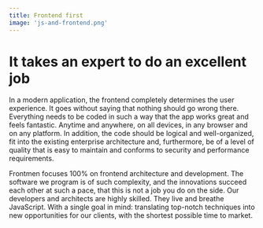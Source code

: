 ```yaml
---
title: Frontend first
image: 'js-and-frontend.png'
---
```


# It takes an expert to do an excellent job

In a modern application, the frontend completely determines the user experience. It goes without saying that nothing should go wrong there. Everything needs to be coded in such a way that the app works great and feels fantastic. Anytime and anywhere, on all devices, in any browser and on any platform. In addition, the code should be logical and well-organized, fit into the existing enterprise architecture and, furthermore, be of a level of quality that is easy to maintain and
conforms to security and performance requirements.

Frontmen focuses 100% on frontend architecture and development. The software we program is of such complexity, and the innovations succeed each other at such a pace, that this is not a job you do on the side. Our developers and architects are highly skilled. They live and breathe JavaScript. With a single goal in mind: translating top-notch techniques into new opportunities for our clients, with the shortest possible time to market.
